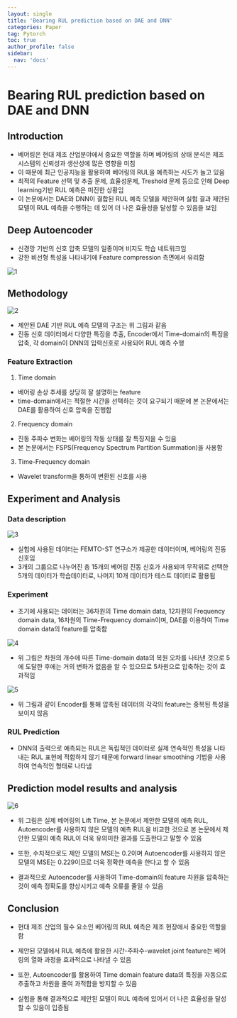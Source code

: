 ```yaml
---
layout: single
title: 'Bearing RUL prediction based on DAE and DNN'
categories: Paper
tag: Pytorch
toc: true
author_profile: false
sidebar:
  nav: 'docs'
---
```


# Bearing RUL prediction based on DAE and DNN

## Introduction

- 베어링은 현대 제조 산업분야에서 중요한 역할을 하며 베어링의 상태 분석은 제조 시스템의 신뢰성과 생산성에 많은 영향을 미침
- 이 때문에 최근 인공지능을 활용하여 베어링의 RUL을 예측하는 시도가 늘고 있음
- 최적의 Feature 선택 및 추출 문제, 효율성문제, Treshold 문제 등으로 인해 Deep learning기반 RUL 예측은 미진한 상황임
- 이 논문에서는 DAE와 DNN이 결합된 RUL 예측 모델을 제안하며 실험 결과 제안된 모델이 RUL 예측을 수행하는 데 있어 더 나은 효율성을 달성할 수 있음을 보임

## Deep Autoencoder

- 신경망 기반의 신호 압축 모델의 일종이며 비지도 학습 네트워크임
- 강한 비선형 특성을 나타내기에 Feature compression 측면에서 유리함

![1](/assets/image_pkk2/1.png)

## Methodology

![2](/assets/image_pkk2/2.png)
- 제안된 DAE 기반 RUL 예측 모델의 구조는 위 그림과 같음
- 진동 신호 데이터에서 다양한 특징을 추출, Encoder에서 Time-domain의 특징을 압축, 각 domain이 DNN의 입력신호로 사용되어 RUL 예측 수행

### Feature Extraction

1. Time domain

- 베어링 손상 추세를 상당히 잘 설명하는 feature
- time-domain에서는 적절한 시간을 선택하는 것이 요구되기 때문에 본 논문에서는 DAE를 활용하여 신호 압축을 진행함

2. Frequency domain

- 진동 주파수 변화는 베어링의 작동 상태를 잘 특징지을 수 있음
- 본 논문에서는 FSPS(Frequency Spectrum Partition Summation)을 사용함

3. Time-Frequency domain

- Wavelet transform을 통하여 변환된 신호를 사용

## Experiment and Analysis

### Data description

![3](/assets/image_pkk2/3.png)

- 실험에 사용된 데이터는 FEMTO-ST 연구소가 제공한 데이터이며, 베어링의 진동 신호임
- 3개의 그룹으로 나누어진 총 15개의 베어링 진동 신호가 사용되며 무작위로 선택한 5개의 데이터가 학습데이터로, 나머지 10개 데이터가 테스트 데이터로 활용됨


### Experiment

- 초기에 사용되는 데이터는 36차원의 Time domain data, 12차원의 Frequency domain data,  16차원의 Time-Frequency domain이며, DAE를 이용하여 Time domain data의 feature를 압축함

![4](/assets/image_pkk2/4.png)

- 위 그림은 차원의 개수에 따른 Time-domain data의 복원 오차를 나타낸 것으로 5에 도달한 후에는 거의 변화가 없음을 알 수 있으므로 5차원으로 압축하는 것이 효과적임

![5](/assets/image_pkk2/5.png)

- 위 그림과 같이 Encoder를 통해 압축된 데이터의 각각의 feature는 중복된 특성을 보이지 않음

### RUL Prediction

- DNN의 출력으로 예측되는 RUL은 독립적인 데이터로 실제 연속적인 특성을 나타내는 RUL 표현에 적합하지 않기 때문에 forward linear smoothing 기법을 사용하여 연속적인 형태로 나타냄

## Prediction model results and analysis

![6](/assets/image_pkk2/6.png)
- 위 그림은 실제 베어링의 Lift Time, 본 논문에서 제안한 모델의 예측 RUL, Autoencoder를 사용하지 않은 모델의 예측 RUL을 비교한 것으로 본 논문에서 제안한 모델의 예측 RUL이 더욱 유의미한 결과를 도출한다고 말할 수 있음

- 또한, 수치적으로도 제안 모델의 MSE는 0.2이며 Autoencoder를 사용하지 않은 모델의 MSE는 0.229이므로 더욱 정확한 예측을 한다고 할 수 있음

- 결과적으로 Autoencoder를 사용하여 Time-domain의 feature 차원을 압축하는 것이 예측 정확도를 향상시키고 예측 오류를 줄일 수 있음

## Conclusion

- 현대 제조 산업의 필수 요소인 베어링의 RUL 예측은 제조 현장에서 중요한 역할을 함
- 제안된 모델에서 RUL 예측에 활용한 시간-주파수-wavelet joint feature는 베어링의 열화 과정을 효과적으로 나타낼 수 있음
- 또한, Autoencoder를 활용하여 Time domain feature data의 특징을 자동으로 추출하고 차원을 줄여 과적합을 방지할 수 있음

- 실험을 통해 결과적으로 제안된 모델이 RUL 예측에 있어서 더 나은 효율성을 달성할 수 있음이 입증됨


